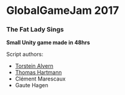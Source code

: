 # GlobalGameJam 2017
### The Fat Lady Sings

**Small Unity game made in 48hrs**

Script authors:
- [Torstein Alvern](https://github.com/TorsteinA) 
- [Thomas Hartmann](https://github.com/TheHeartmann)
- Clément Marescaux
- Gaute Hagen
